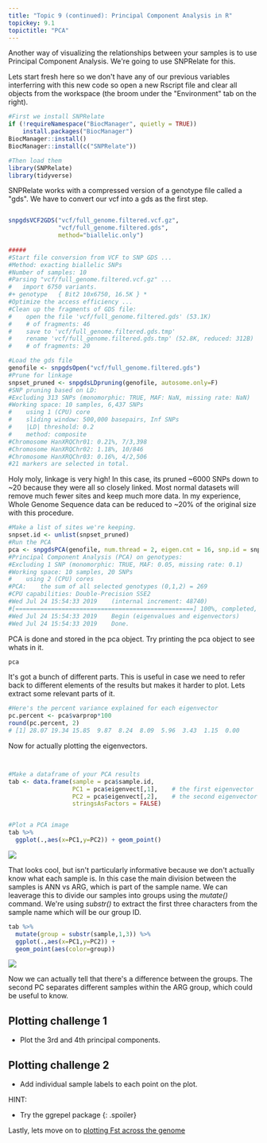 ```yaml
---
title: "Topic 9 (continued): Principal Component Analysis in R"
topickey: 9.1
topictitle: "PCA"
---
```


Another way of visualizing the relationships between your samples is to use Principal Component Analysis. We're going to use SNPRelate for this.

Lets start fresh here so we don't have any of our previous variables interferring with this new code so open a new Rscript file and clear all objects from the workspace (the broom under the "Environment" tab on the right).

```r
#First we install SNPRelate
if (!requireNamespace("BiocManager", quietly = TRUE))
    install.packages("BiocManager")
BiocManager::install()
BiocManager::install(c("SNPRelate"))

#Then load them
library(SNPRelate)
library(tidyverse)
```
SNPRelate works with a compressed version of a genotype file called a "gds". We have to convert our vcf into a gds as the first step.

```r

snpgdsVCF2GDS("vcf/full_genome.filtered.vcf.gz",
              "vcf/full_genome.filtered.gds",
              method="biallelic.only")
	      
#####	      
#Start file conversion from VCF to SNP GDS ...
#Method: exacting biallelic SNPs
#Number of samples: 10
#Parsing "vcf/full_genome.filtered.vcf.gz" ...
#	import 6750 variants.
#+ genotype   { Bit2 10x6750, 16.5K } *
#Optimize the access efficiency ...
#Clean up the fragments of GDS file:
#    open the file 'vcf/full_genome.filtered.gds' (53.1K)
#    # of fragments: 46
#    save to 'vcf/full_genome.filtered.gds.tmp'
#    rename 'vcf/full_genome.filtered.gds.tmp' (52.8K, reduced: 312B)
#    # of fragments: 20
```



```r
#Load the gds file
genofile <- snpgdsOpen("vcf/full_genome.filtered.gds")
#Prune for linkage
snpset_pruned <- snpgdsLDpruning(genofile, autosome.only=F)
#SNP pruning based on LD:
#Excluding 313 SNPs (monomorphic: TRUE, MAF: NaN, missing rate: NaN)
#Working space: 10 samples, 6,437 SNPs
#    using 1 (CPU) core
#    sliding window: 500,000 basepairs, Inf SNPs
#    |LD| threshold: 0.2
#    method: composite
#Chromosome HanXRQChr01: 0.21%, 7/3,398
#Chromosome HanXRQChr02: 1.18%, 10/846
#Chromosome HanXRQChr03: 0.16%, 4/2,506
#21 markers are selected in total.
```

Holy moly, linkage is very high! In this case, its pruned ~6000 SNPs down to ~20 because they were all so closely linked. Most normal datasets will remove much fewer sites and keep much more data. In my experience, Whole Genome Sequence data can be reduced to ~20% of the original size with this procedure. 


```r
#Make a list of sites we're keeping.
snpset.id <- unlist(snpset_pruned)
#Run the PCA
pca <- snpgdsPCA(genofile, num.thread = 2, eigen.cnt = 16, snp.id = snpset.id, missing.rate = 0.10, maf = 0.05,autosome.only = F)
#Principal Component Analysis (PCA) on genotypes:
#Excluding 1 SNP (monomorphic: TRUE, MAF: 0.05, missing rate: 0.1)
#Working space: 10 samples, 20 SNPs
#    using 2 (CPU) cores
#PCA:    the sum of all selected genotypes (0,1,2) = 269
#CPU capabilities: Double-Precision SSE2
#Wed Jul 24 15:54:33 2019    (internal increment: 48740)
#[==================================================] 100%, completed, 0s  
#Wed Jul 24 15:54:33 2019    Begin (eigenvalues and eigenvectors)
#Wed Jul 24 15:54:33 2019    Done.
```
PCA is done and stored in the pca object. Try printing the pca object to see whats in it.
```r
pca
```

It's got a bunch of different parts. This is useful in case we need to refer back to different elements of the results but makes it harder to plot. Lets extract some relevant parts of it.


```r
#Here's the percent variance explained for each eigenvector
pc.percent <- pca$varprop*100
round(pc.percent, 2)
# [1] 28.07 19.34 15.85  9.87  8.24  8.09  5.96  3.43  1.15  0.00
```

Now for actually plotting the eigenvectors.

```r


#Make a dataframe of your PCA results
tab <- data.frame(sample = pca$sample.id,
                  PC1 = pca$eigenvect[,1],    # the first eigenvector
                  PC2 = pca$eigenvect[,2],    # the second eigenvector
                  stringsAsFactors = FALSE)


#Plot a PCA image
tab %>%
  ggplot(.,aes(x=PC1,y=PC2)) + geom_point()
```

![](pca_1.jpg)

That looks cool, but isn't particularly informative because we don't actually know what each sample is. In this case the main division between the samples is ANN vs ARG, which is part of the sample name. We can leaverage this to divide our samples into groups using the _mutate()_ command. We're using _substr()_ to extract the first three characters from the sample name which will be our group ID.

```r
tab %>%
  mutate(group = substr(sample,1,3)) %>%
  ggplot(.,aes(x=PC1,y=PC2)) + 
  geom_point(aes(color=group))
```

![](pca_2.jpg)

Now we can actually tell that there's a difference between the groups. The second PC separates different samples within the ARG group, which could be useful to know. 



Plotting challenge 1
--------------------

-   Plot the 3rd and 4th principal components.



Plotting challenge 2
--------------------

-   Add individual sample labels to each point on the plot. 

HINT:
  * Try the ggrepel package
  {: .spoiler}

Lastly, lets move on to [plotting Fst across the genome](./fst.md)
